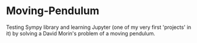 # Moving-Pendulum
Testing Sympy library and learning Jupyter (one of my very first 'projects' in it) by solving a David Morin's problem of a moving pendulum.
